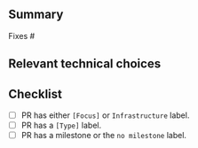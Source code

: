 ## Summary

<!-- Please reference the issue this PR fixes. If this PR does not fix the entire issue, change this to Addresses #... instead. -->
Fixes #

## Relevant technical choices

<!-- Please describe your changes. -->

## Checklist

- [ ] PR has either `[Focus]` or `Infrastructure` label.
- [ ] PR has a `[Type]` label.
- [ ] PR has a milestone or the `no milestone` label.

